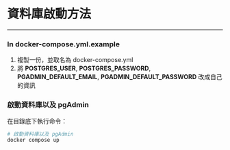 # 資料庫啟動方法
---
### In docker-compose.yml.example
1. 複製一份，並取名為 docker-compose.yml
2. 將 **POSTGRES_USER**, **POSTGRES_PASSWORD**, **PGADMIN_DEFAULT_EMAIL**, **PGADMIN_DEFAULT_PASSWORD** 改成自己的資訊

### 啟動資料庫以及 pgAdmin
在目錄底下執行命令：
```bash
# 啟動資料庫以及 pgAdmin
docker compose up
```


